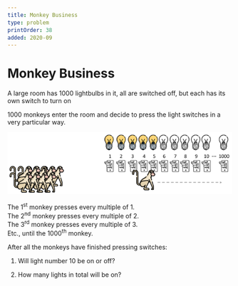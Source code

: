 ```yaml
---
title: Monkey Business
type: problem
printOrder: 38
added: 2020-09
---
```


# Monkey Business

A large room has 1000 lightbulbs in it, all are switched off, but each has its own switch to turn on   

1000 monkeys enter the room and decide to press the light switches in a very particular way.

![](../../images/monkey-business-1.png)    

The 1<sup>st</sup> monkey presses every multiple of 1.   
The 2<sup>nd</sup> monkey presses every multiple of 2.   
The 3<sup>rd</sup> monkey presses every multiple of 3.   
Etc., until the 1000<sup>th</sup> monkey.   

After all the monkeys have finished pressing switches:
1. Will light number 10 be on or off?   

2. How many lights in total will be on?

